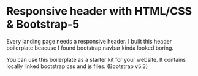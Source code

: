 # Responsive header with HTML/CSS & Bootstrap-5

Every landing page needs a responsive header. I built this header boilerplate beacuse I found bootstrap navbar kinda looked boring.

You can use this boilerplate as a starter kit for your website. It contains locally linked bootstrap css and js files. (Bootstrap v5.3)
